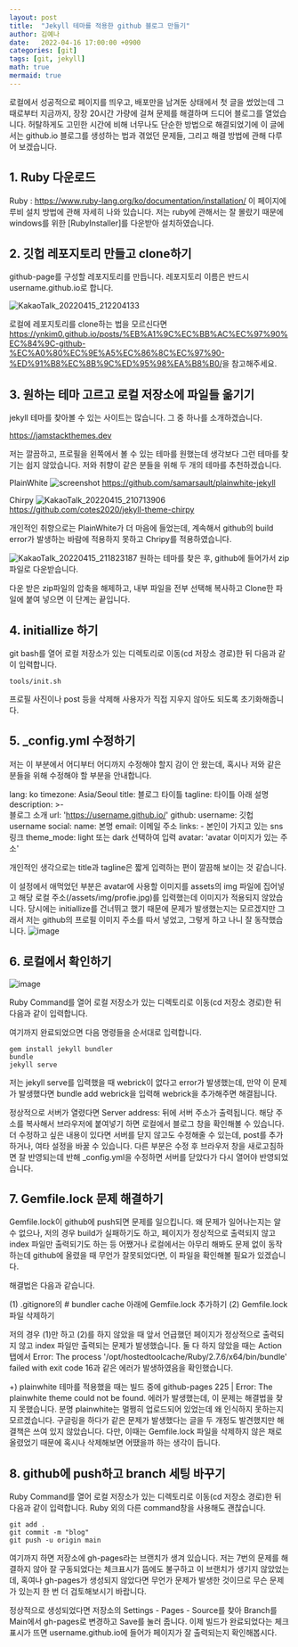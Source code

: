 ```yaml
---
layout: post
title:  "Jekyll 테마를 적용한 github 블로그 만들기"
author: 김예나
date:   2022-04-16 17:00:00 +0900
categories: [git]
tags: [git, jekyll]
math: true
mermaid: true
---
```

  

로컬에서 성공적으로 페이지를 띄우고, 배포만을 남겨둔 상태에서 첫 글을 썼었는데 그때로부터 지금까지, 장장 20시간 가량에 걸쳐 문제를 해결하며 드디어 블로그를 열었습니다. 허탈하게도 고민한 시간에 비해 너무나도 단순한 방법으로 해결되었기에 이 글에서는 github.io 블로그를 생성하는 법과 겪었던 문제들, 그리고 해결 방법에 관해 다루어 보겠습니다.


## 1\. Ruby 다운로드


Ruby : <https://www.ruby-lang.org/ko/documentation/installation/>
이 페이지에 루비 설치 방법에 관해 자세히 나와 있습니다. 저는 ruby에 관해서는 잘 몰랐기 때문에 windows를 위한 [RubyInstaller]를 다운받아 설치하였습니다.


## 2\. 깃헙 레포지토리 만들고 clone하기


github-page를 구성할 레포지토리를 만듭니다. 레포지토리 이름은 반드시 username.github.io로 합니다.

![KakaoTalk_20220415_212204133](https://user-images.githubusercontent.com/80688900/163570207-b54ae389-e39b-4049-94ce-4a92a0cd5f02.png)

로컬에 레포지토리를 clone하는 법을 모르신다면 <https://ynkim0.github.io/posts/%EB%A1%9C%EC%BB%AC%EC%97%90%EC%84%9C-github-%EC%A0%80%EC%9E%A5%EC%86%8C%EC%97%90-%ED%91%B8%EC%8B%9C%ED%95%98%EA%B8%B0/>을 참고해주세요.


## 3\. 원하는 테마 고르고 로컬 저장소에 파일들 옮기기


jekyll 테마를 찾아볼 수 있는 사이트는 많습니다. 그 중 하나를 소개하겠습니다.

<https://jamstackthemes.dev>

저는 깔끔하고, 프로필을 왼쪽에서 볼 수 있는 테마를 원했는데 생각보다 그런 테마를 찾기는 쉽지 않았습니다. 저와 취향이 같은 분들을 위해 두 개의 테마를 추천하겠습니다.


PlainWhite
![screenshot](https://user-images.githubusercontent.com/80688900/163569242-6ba32843-ee47-4e73-9ead-7bcce972318f.png)
<https://github.com/samarsault/plainwhite-jekyll>


Chirpy
![KakaoTalk_20220415_210713906](https://user-images.githubusercontent.com/80688900/163569173-c402b7f4-cb0c-4f8e-8d3b-b07cbc3a1446.png)
<https://github.com/cotes2020/jekyll-theme-chirpy>
  

개인적인 취향으로는 PlainWhite가 더 마음에 들었는데, 계속해서 github의 build error가 발생하는 바람에 적용하지 못하고 Chripy를 적용하였습니다.

![KakaoTalk_20220415_211823187](https://user-images.githubusercontent.com/80688900/163569831-7cb01b2b-9fc8-4eba-8b9f-278cec481593.png)
원하는 테마를 찾은 후, github에 들어가서 zip 파일로 다운받습니다.


다운 받은 zip파일의 압축을 해제하고, 내부 파일을 전부 선택해 복사하고 Clone한 파일에 붙여 넣으면 이 단계는 끝입니다.



## 4\. initiallize 하기


git bash를 열어 로컬 저장소가 있는 디렉토리로 이동(cd 저장소 경로)한 뒤 다음과 같이 입력합니다.

```
tools/init.sh
```
프로필 사진이나 post 등을 삭제해 사용자가 직접 지우지 않아도 되도록 초기화해줍니다.



## 5\. _config.yml 수정하기


저는 이 부분에서 어디부터 어디까지 수정해야 할지 감이 안 왔는데, 혹시나 저와 같은 분들을 위해 수정해야 할 부분을 안내합니다.

lang: ko
timezone: Asia/Seoul
title: 블로그 타이틀
tagline: 타이틀 아래 설명
description: >-                        
  블로그 소개
url: 'https://username.github.io/'
github:
  username: 깃헙 username
social:
  name: 본명
  email: 이메일 주소
  links: 
      - 본인이 가지고 있는 sns 링크
theme_mode:  light 또는 dark 선택하여 입력
avatar: 'avatar 이미지가 있는 주소'

개인적인 생각으로는 title과 tagline은 짧게 입력하는 편이 깔끔해 보이는 것 같습니다.

이 설정에서 애먹었던 부분은 avatar에 사용할 이미지를 assets의 img 파일에 집어넣고 해당 로컬 주소(/assets/img/profie.jpg)를 입력했는데 이미지가 적용되지 않았습니다. 당시에는 initiallize를 건너뛰고 했기 때문에 문제가 발생했는지는 모르겠지만 그래서 저는 github의 프로필 이미지 주소를 따서 넣었고, 그렇게 하고 나니 잘 동작했습니다.
![image](https://user-images.githubusercontent.com/80688900/163667180-c8d96f34-ee25-485b-b2bf-51ff9ba21169.png)


## 6\. 로컬에서 확인하기


![image](https://user-images.githubusercontent.com/80688900/163667447-dc5b3ecc-8af9-4466-8575-c685c8e8fb45.png)


Ruby Command를 열어 로컬 저장소가 있는 디렉토리로 이동(cd 저장소 경로)한 뒤 다음과 같이 입력합니다.

여기까지 완료되었으면 다음 명령들을 순서대로 입력합니다.

```
gem install jekyll bundler
bundle
jekyll serve
```

저는 jekyll serve를 입력했을 때 webrick이 없다고 error가 발생했는데, 만약 이 문제가 발생했다면 bundle add webrick을 입력해 webrick을 추가해주면 해결됩니다.

정상적으로 서버가 열렸다면 Server address: 뒤에 서버 주소가 출력됩니다. 해당 주소를 복사해서 브라우저에 붙여넣기 하면 로컬에서 블로그 창을 확인해볼 수 있습니다. 더 수정하고 싶은 내용이 있다면 서버를 닫지 않고도 수정해줄 수 있는데, post를 추가하거나, 여타 설정을 바꿀 수 있습니다. 다른 부분은 수정 후 브라우저 창을 새로고침하면 잘 반영되는데 반해 _config.yml을 수정하면 서버를 닫았다가 다시 열어야 반영되었습니다.


## 7\. Gemfile.lock 문제 해결하기


Gemfile.lock이 github에 push되면 문제를 일으킵니다. 왜 문제가 일어나는지는 알 수 없으나, 저의 경우 build가 실패하기도 하고, 페이지가 정상적으로 출력되지 않고 index 파일만 출력되기도 하는 등 어쨌거나 로컬에서는 아무리 해봐도 문제 없이 동작하는데 github에 올렸을 때 무언가 잘못되었다면, 이 파일을 확인해볼 필요가 있겠습니다.

해결법은 다음과 같습니다.

(1) .gitignore의 # bundler cache 아래에 Gemfile.lock 추가하기
(2) Gemfile.lock 파일 삭제하기

저의 경우 (1)만 하고 (2)를 하지 않았을 때 앞서 언급했던 페이지가 정상적으로 출력되지 않고 index 파일만 출력되는 문제가 발생했습니다. 둘 다 하지 않았을 때는 Action 탭에서 Error: The process '/opt/hostedtoolcache/Ruby/2.7.6/x64/bin/bundle' failed with exit code 16과 같은 에러가 발생하였음을 확인했습니다.

+) plainwhite 테마를 적용했을 때는 빌드 중에 github-pages 225 | Error:  The plainwhite theme could not be found. 에러가 발생했는데, 이 문제는 해결법을 찾지 못했습니다. 분명 plainwhite는 멀쩡히 업로드되어 있었는데 왜 인식하지 못하는지 모르겠습니다. 구글링을 하다가 같은 문제가 발생했다는 글을 두 개정도 발견했지만 해결책은 쓰여 있지 않았습니다. 다만, 이때는 Gemfile.lock 파일을 삭제하지 않은 채로 올렸었기 때문에 혹시나 삭제해보면 어땠을까 하는 생각이 듭니다.


## 8\. github에 push하고 branch 세팅 바꾸기


Ruby Command를 열어 로컬 저장소가 있는 디렉토리로 이동(cd 저장소 경로)한 뒤 다음과 같이 입력합니다. Ruby 외의 다른 command창을 사용해도 괜찮습니다.

```
git add .
git commit -m "blog"
git push -u origin main
```

여기까지 하면 저장소에 gh-pages라는 브랜치가 생겨 있습니다. 저는 7번의 문제를 해결하지 않아 잘 구동되었다는 체크표시가 뜸에도 불구하고 이 브랜치가 생기지 않았었는데, 혹여나 gh-pages가 생성되지 않았다면 무언가 문제가 발생한 것이므로 무슨 문제가 있는지 한 번 더 검토해보시기 바랍니다.


정상적으로 생성되었다면 저장소의 Settings - Pages - Source를 찾아 Branch를 Main에서 gh-pages로 변경하고 Save를 눌러 줍니다. 이제 빌드가 완료되었다는 체크 표시가 뜨면 username.github.io에 들어가 페이지가 잘 출력되는지 확인해봅시다.


